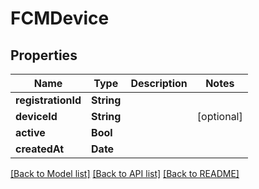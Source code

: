 # FCMDevice

## Properties
Name | Type | Description | Notes
------------ | ------------- | ------------- | -------------
**registrationId** | **String** |  | 
**deviceId** | **String** |  | [optional] 
**active** | **Bool** |  | 
**createdAt** | **Date** |  | 

[[Back to Model list]](../README.md#documentation-for-models) [[Back to API list]](../README.md#documentation-for-api-endpoints) [[Back to README]](../README.md)


